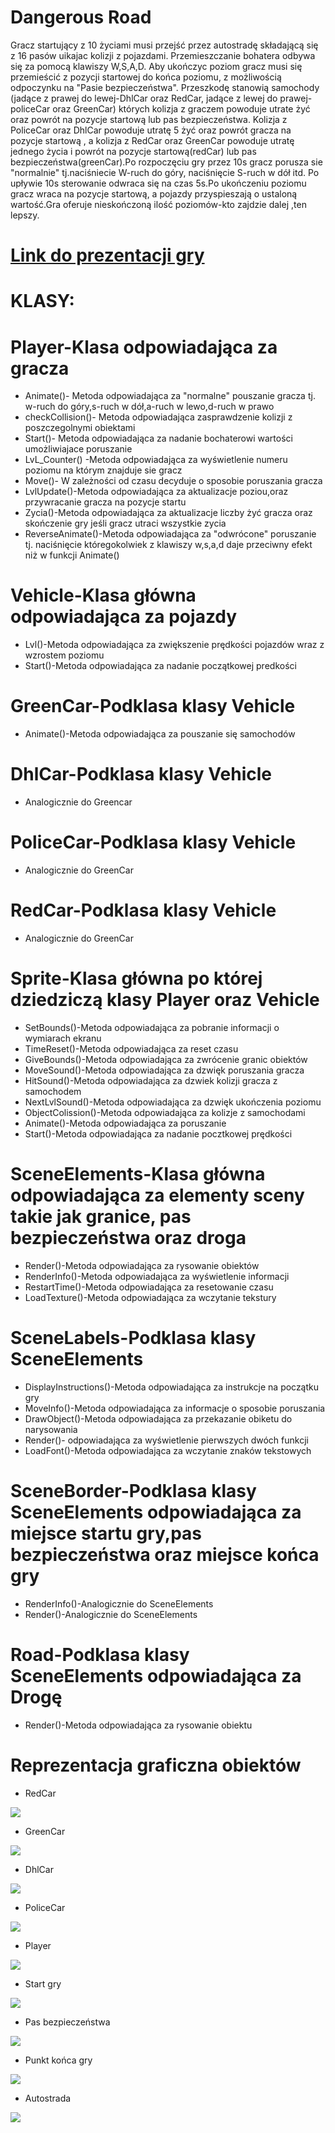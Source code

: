 # Dangerous Road
Gracz startujący z 10 życiami musi przejść przez autostradę składającą się z 16 pasów uikajac kolizji z pojazdami. Przemieszczanie bohatera odbywa się za pomocą klawiszy W,S,A,D. Aby ukończyc poziom gracz musi się przemieścić z pozycji startowej do końca poziomu, z możliwością odpoczynku na "Pasie bezpieczeństwa". Przeszkodę stanowią samochody
(jadące z prawej do lewej-DhlCar oraz RedCar, jadące z lewej do prawej-policeCar oraz GreenCar) których kolizja z graczem powoduje utrate żyć oraz powrót na pozycje startową lub pas bezpieczeństwa.
Kolizja z PoliceCar oraz DhlCar powoduje utratę 5 żyć oraz powrót gracza na pozycje startową , a kolizja z RedCar oraz GreenCar powoduje utratę jednego życia i powrót na 
pozycje startową(redCar) lub pas bezpieczeństwa(greenCar).Po rozpoczęciu gry przez 10s gracz porusza sie "normalnie" tj.naciśniecie W-ruch do góry, naciśnięcie S-ruch w dół itd. Po upływie 10s sterowanie odwraca się na czas 5s.Po ukończeniu poziomu gracz wraca na pozycje startową, a pojazdy przyspieszają o ustaloną wartość.Gra oferuje nieskończoną ilość
poziomów-kto zajdzie dalej ,ten lepszy.


# [Link do prezentacji gry](https://youtu.be/w0_-BrjkOYk)


# KLASY:
# Player-Klasa odpowiadająca za gracza
 * Animate()- Metoda odpowiadająca za "normalne" pouszanie gracza tj. w-ruch do góry,s-ruch w dół,a-ruch w lewo,d-ruch w prawo
 * checkCollision()- Metoda odpowiadająca zasprawdzenie kolizji z poszczegolnymi obiektami
 * Start()- Metoda odpowiadająca za nadanie bochaterowi wartości umożliwiajace poruszanie
 * LvL_Counter() -Metoda odpowiadająca za wyświetlenie numeru poziomu na którym znajduje sie gracz
 * Move()- W zależności od czasu decyduje o sposobie poruszania gracza
 * LvlUpdate()-Metoda odpowiadająca za aktualizacje poziou,oraz przywracanie gracza na pozycje startu
 * Zycia()-Metoda odpowiadająca za aktualizacje liczby żyć gracza oraz skończenie gry jeśli gracz utraci wszystkie zycia 
 * ReverseAnimate()-Metoda odpowiadająca za "odwrócone" poruszanie tj. naciśnięcie któregokolwiek z klawiszy w,s,a,d daje przeciwny efekt niż w funkcji Animate()
 
 # Vehicle-Klasa główna odpowiadająca za pojazdy
 * Lvl()-Metoda odpowiadająca za zwiększenie prędkości pojazdów wraz z wzrostem poziomu
 * Start()-Metoda odpowiadająca za nadanie początkowej predkości
 
  # GreenCar-Podklasa klasy Vehicle
 * Animate()-Metoda odpowiadająca za pouszanie się samochodów
 
 # DhlCar-Podklasa klasy Vehicle
 * Analogicznie do Greencar
 
 # PoliceCar-Podklasa klasy Vehicle
 * Analogicznie do GreenCar
 
 # RedCar-Podklasa klasy Vehicle
 * Analogicznie do GreenCar
 
 
 
 # Sprite-Klasa główna po której dziedziczą klasy Player oraz Vehicle
 * SetBounds()-Metoda odpowiadająca za pobranie informacji o wymiarach ekranu
 * TimeReset()-Metoda odpowiadająca za reset czasu
 * GiveBounds()-Metoda odpowiadająca za zwrócenie granic obiektów
 * MoveSound()-Metoda odpowiadająca za dzwięk poruszania gracza
 * HitSound()-Metoda odpowiadająca za dzwiek kolizji gracza z samochodem
 * NextLvlSound()-Metoda odpowiadająca za dzwięk ukończenia poziomu
 * ObjectColission()-Metoda odpowiadająca za kolizje z samochodami
 * Animate()-Metoda odpowiadająca za poruszanie
 * Start()-Metoda odpowiadająca za nadanie pocztkowej prędkości
 

 
 # SceneElements-Klasa główna odpowiadająca za elementy sceny takie jak granice, pas bezpieczeństwa oraz droga
 * Render()-Metoda odpowiadająca za rysowanie obiektów
 * RenderInfo()-Metoda odpowiadająca za wyświetlenie informacji
 * RestartTime()-Metoda odpowiadająca za resetowanie czasu
 * LoadTexture()-Metoda odpowiadająca za wczytanie tekstury
 
 # SceneLabels-Podklasa klasy SceneElements
 * DisplayInstructions()-Metoda odpowiadająca za instrukcje na początku gry
 * MoveInfo()-Metoda odpowiadająca za informacje o sposobie poruszania
 * DrawObject()-Metoda odpowiadająca za przekazanie obiketu do narysowania
 * Render()- odpowiadająca za wyświetlenie pierwszych dwóch funkcji
 * LoadFont()-Metoda odpowiadająca za wczytanie znaków tekstowych
 
  # SceneBorder-Podklasa klasy SceneElements odpowiadająca za miejsce startu gry,pas bezpieczeństwa oraz miejsce końca gry
 * RenderInfo()-Analogicznie do SceneElements
 * Render()-Analogicznie do SceneElements
 
 # Road-Podklasa klasy SceneElements odpowiadająca za Drogę
 * Render()-Metoda odpowiadająca za rysowanie obiektu
 
 
 # Reprezentacja graficzna obiektów
 * RedCar 
 
  ![](textury/redcar.png)
  
  
  * GreenCar
  
  ![](textury/greencar.png)
  
  * DhlCar
  
  ![](textury/DHL.png)
    
  * PoliceCar
  
  ![](textury/policja.png)
    
  * Player
  
  ![](textury/PIX2.png)
    
  * Start gry
  
  ![](textury/dolnypas.png)
    
  * Pas bezpieczeństwa
  
  ![](textury/pas.png)
    
  * Punkt końca gry
  
  ![](textury/END.png)

  * Autostrada
  
  ![](textury/droga4.png)









 
 
 



